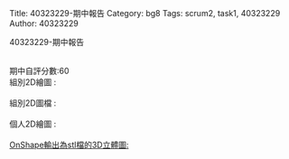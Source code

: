 Title: 40323229-期中報告
Category: bg8
Tags: scrum2, task1, 40323229
Author: 40323229

40323229-期中報告

<!-- PELICAN_END_SUMMARY -->
</br>
期中自評分數:60
</br>
組別2D繪圖 :
</br>
</br>
組別2D圖檔 : 
</br>
</br>
個人2D繪圖 : <a href="http://2016spring-40323229.rhcloud.com/bg8/scrum2_29_B</a>
</br>
個人2D圖檔 : 
<img src="./../files/bg8/29.png">
</br>
</br>
OnShape輸出為stl檔的3D立體圖:
 <script src="https://embed.github.com/view/3d/2015fallhw/cdw2/gh-pages/files/bg8/bg8 - 40323229 ABCD.stl">
</br>
</br>
期中心得 :這次的協同部分確實是比之前更為進階
但是畢竟是協同如果不會的還是要問別人怎麼做否則當一個人不會整體就會少了東西
但也經過這次的學習可以更了解到程式運做的方式
</br>